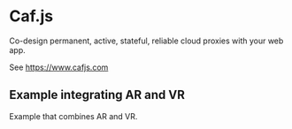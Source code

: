 # Caf.js

Co-design permanent, active, stateful, reliable cloud proxies with your web app.

See https://www.cafjs.com

## Example integrating AR and VR

Example that combines AR and VR.

